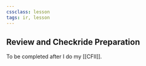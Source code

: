 ```yaml
---
cssclass: lesson
tags: ir, lesson
---
```

## Review and Checkride Preparation

To be completed after I do my [[CFII]].